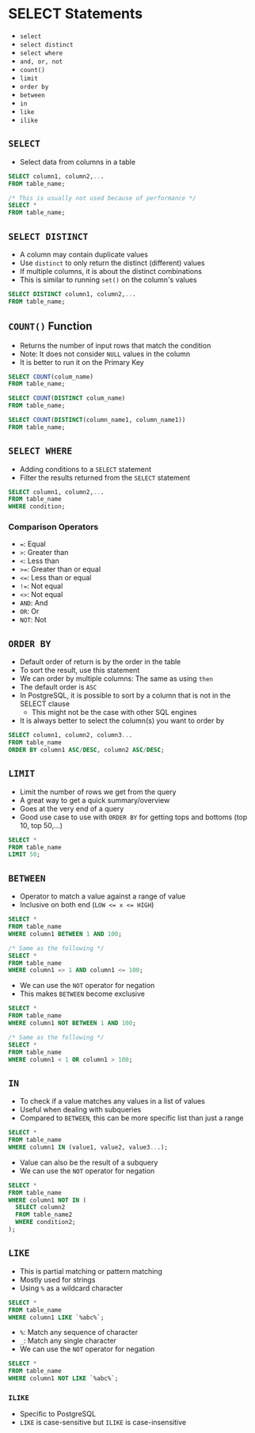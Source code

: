 # SELECT Statements

- `select`
- `select distinct`
- `select where`
- `and, or, not`
- `count()`
- `limit`
- `order by`
- `between`
- `in`
- `like`
- `ilike`

## `SELECT`

- Select data from columns in a table

```sql
SELECT column1, column2,...
FROM table_name;
```

```sql
/* This is usually not used because of performance */
SELECT *
FROM table_name;
```

## `SELECT DISTINCT`

- A column may contain duplicate values
- Use `distinct` to only return the distinct (different) values
- If multiple columns, it is about the distinct combinations
- This is similar to running `set()` on the column's values

```sql
SELECT DISTINCT column1, column2,...
FROM table_name;
```

## `COUNT()` Function

- Returns the number of input rows that match the condition
- Note: It does not consider `NULL` values in the column
- It is better to run it on the Primary Key

```sql
SELECT COUNT(colum_name)
FROM table_name;
```

```sql
SELECT COUNT(DISTINCT colum_name)
FROM table_name;
```

```sql
SELECT COUNT(DISTINCT(column_name1, column_name1))
FROM table_name;
```

## `SELECT WHERE`

- Adding conditions to a `SELECT` statement
- Filter the results returned from the `SELECT` statement

```sql
SELECT column1, column2,...
FROM table_name
WHERE condition;
```

### Comparison Operators

- `=`: Equal
- `>`: Greater than
- `<`: Less than
- `>=`: Greater than or equal
- `<=`: Less than or equal
- `!=`: Not equal
- `<>`: Not equal
- `AND`: And
- `OR`: Or
- `NOT`: Not

## `ORDER BY`

- Default order of return is by the order in the table
- To sort the result, use this statement
- We can order by multiple columns: The same as using `then`
- The default order is `ASC`
- In PostgreSQL, it is possible to sort by a column that is not in the SELECT clause
  - This might not be the case with other SQL engines
- It is always better to select the column(s) you want to order by

```sql
SELECT column1, column2, column3...
FROM table_name
ORDER BY column1 ASC/DESC, column2 ASC/DESC;
```

## `LIMIT`

- Limit the number of rows we get from the query
- A great way to get a quick summary/overview
- Goes at the very end of a query
- Good use case to use with `ORDER BY` for getting tops and bottoms (top 10, top 50,...)

```sql
SELECT *
FROM table_name
LIMIT 50;
```

## `BETWEEN`

- Operator to match a value against a range of value
- Inclusive on both end (`LOW <= x <= HIGH`)

```sql
SELECT *
FROM table_name
WHERE column1 BETWEEN 1 AND 100;
```

```sql
/* Same as the following */
SELECT *
FROM table_name
WHERE column1 => 1 AND column1 <= 100;
```

- We can use the `NOT` operator for negation
- This makes `BETWEEN` become exclusive

```sql
SELECT *
FROM table_name
WHERE column1 NOT BETWEEN 1 AND 100;
```

```sql
/* Same as the following */
SELECT *
FROM table_name
WHERE column1 < 1 OR column1 > 100;
```

## `IN`

- To check if a value matches any values in a list of values
- Useful when dealing with subqueries
- Compared to `BETWEEN`, this can be more specific list than just a range

```sql
SELECT *
FROM table_name
WHERE column1 IN (value1, value2, value3...);
```

- Value can also be the result of a subquery
- We can use the `NOT` operator for negation

```sql
SELECT *
FROM table_name
WHERE column1 NOT IN (
  SELECT column2
  FROM table_name2
  WHERE condition2;
);
```

## `LIKE`

- This is partial matching or pattern matching
- Mostly used for strings
- Using `%` as a wildcard character

```sql
SELECT *
FROM table_name
WHERE column1 LIKE `%abc%`;
```

- `%`: Match any sequence of character
- `_`: Match any single character
- We can use the `NOT` operator for negation

```sql
SELECT *
FROM table_name
WHERE column1 NOT LIKE `%abc%`;
```

### `ILIKE`

- Specific to PostgreSQL
- `LIKE` is case-sensitive but `ILIKE` is case-insensitive
